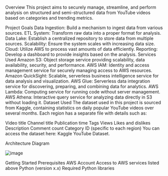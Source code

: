 Overview
This project aims to securely manage, streamline, and perform analysis on structured and semi-structured data from YouTube videos based on categories and trending metrics.

Project Goals
Data Ingestion: Build a mechanism to ingest data from various sources.
ETL System: Transform raw data into a proper format for analysis.
Data Lake: Establish a centralized repository to store data from multiple sources.
Scalability: Ensure the system scales with increasing data size.
Cloud: Utilize AWS to process vast amounts of data efficiently.
Reporting: Develop a dashboard to provide insights based on the analysis.
Services Used
Amazon S3: Object storage service providing scalability, data availability, security, and performance.
AWS IAM: Identity and access management service for securely managing access to AWS resources.
Amazon QuickSight: Scalable, serverless business intelligence service for data analysis and visualization.
AWS Glue: Serverless data integration service for discovering, preparing, and combining data for analytics.
AWS Lambda: Computing service for running code without server management.
AWS Athena: Interactive query service for analyzing data directly in S3 without loading it.
Dataset Used
The dataset used in this project is sourced from Kaggle, containing statistics on daily popular YouTube videos over several months. Each region has a separate file with details such as:

Video title
Channel title
Publication time
Tags
Views
Likes and dislikes
Description
Comment count
Category ID (specific to each region)
You can access the dataset here: Kaggle YouTube Dataset.

Architecture Diagram

![image](https://github.com/user-attachments/assets/cf81844d-3da0-47e5-8219-74d686b4450e)


Getting Started
Prerequisites
AWS Account
Access to AWS services listed above
Python (version x.x)
Required Python libraries
